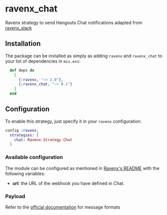 # ravenx_chat

Ravenx strategy to send Hangouts Chat notifications adapted from [ravenx_slack](https://github.com/acutario/ravenx_slack)

## Installation

The package can be installed as simply as adding `ravenx` and `ravenx_chat` to your list of dependencies in `mix.exs`:

```elixir
  def deps do
    [
      {:ravenx, "~> 2.0"},
      {:ravenx_chat, "~> 0.1"}
    ]
  end
```

## Configuration

To enable this strategy, just specify it in your `ravenx` configuration:

```elixir
config :ravenx,
  strategies: [
    chat: Ravenx.Strategy.Chat
  ]
```

### Available configuration

The module can be configured as mentioned in
[Ravenx's README](https://github.com/acutario/ravenx/blob/master/README.md)
with the following variables:

- **url**: the URL of the webhook you have defined in Chat.

### Payload

Refer to the 
[official documentation](https://developers.google.com/hangouts/chat/reference/message-formats/) for message formats